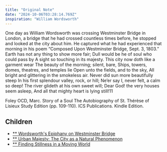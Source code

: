 ```yaml
---
title: "Original Note"
date: "2024-10-06T03:28:14.769Z"
inspiration: "William Wordsworth"
---
```


One day as William Wordsworth was crossing Westminster Bridge in London, a bridge that he had crossed countless times before, he stopped and looked at the city about him. He captured what he had experienced that morning in his poem “Composed Upon Westminster Bridge, Sept. 3, 1803.” Earth has not any thing to show more fair; 
Dull would be he of soul who could pass by 
A sight so touching in its majesty. 
This city now doth like a garment wear 
The beauty of the morning; silent, bare, 
Ships, towers, domes, theatres, and temples lie 
Open unto the fields, and to the sky, 
All bright and glittering in the smokeless air. 
Never did sun more beautifully steep 
In his first splendour valley, rock, or hill; 
Ne’er say I, never felt, a calm so deep! 
The river glideth at his own sweet will; 
Dear God! the very houses seem asleep, 
And all that mighty heart is lying still!11

Foley OCD, Marc. Story of a Soul The Autobiography of St. Thérèse of Lisieux Study Edition (pp. 109-110). ICS Publications. Kindle Edition. 

## Children
- [** Wordsworth's Epiphany on Westminster Bridge](wordsworths-epiphany-on-westminster-bridge.md)
- [** Urban Majesty: The City as a Natural Phenomenon](urban-majesty-the-city-as-a-natural-phenomenon.md)
- [** Finding Stillness in a Moving World](finding-stillness-in-a-moving-world.md)
